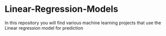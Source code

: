 # Linear-Regression-Models
In this repository you will find various machine learning projects that use the Linear regression model for prediction 
